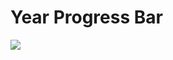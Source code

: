 # Year Progress Bar
<img src="https://typeling1578.github.io/Year-Progress-Bar/year-progress-bar.png"></img>

